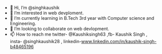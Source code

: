 - 👋 Hi, I’m @singhkaushik
- 👀 I’m interested in web devploment.
- 🌱 I’m currently learning in B.Tech 3rd year with Computer science and Engineering.
- 💞️ I’m looking to collaborate on web devlopment.
- 📫 How to reach me twitter- @Kaushiksingh63 ,fb- Kaushik Singh , insta- @singhkaushik28 , linkedin-www.linkedin.com/in/kaushik-singh-b48465196

<!---
singhkaushik/singhkaushik is a ✨ special ✨ repository because its `README.md` (this file) appears on your GitHub profile.
You can click the Preview link to take a look at your changes.
--->
